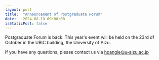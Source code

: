 ```yaml
---
layout: post
title:  "Announcement of Postgraduate Forum"
date:   2024-08-10 09:00:00
isStaticPost: false
---
```

Postgraduate Forum is back. This year's event will be held on the 23rd of October in the UBIC building, the University of Aizu.

<!-- #### Important Deadlines
* __Oct. 7th__: Registration deadline
* __Oct. 14th__: Title/abstract submission
* __Oct. 20th__: Slide submission -->

If you have any questions, please contact us via [hoangle@u-aizu.ac.jp ](mailto:hoangle@u-aizu.ac.jp )